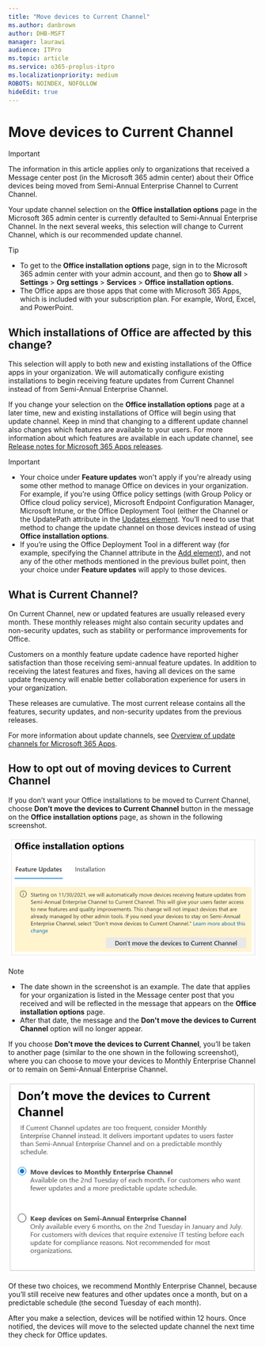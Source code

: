 ```yaml
---
title: "Move devices to Current Channel"
ms.author: danbrown
author: DHB-MSFT
manager: laurawi
audience: ITPro
ms.topic: article
ms.service: o365-proplus-itpro
ms.localizationpriority: medium
ROBOTS: NOINDEX, NOFOLLOW
hideEdit: true
---
```


# Move devices to Current Channel

> [!IMPORTANT]
> The information in this article applies only to organizations that received a Message center post (in the Microsoft 365 admin center) about their Office devices being moved from Semi-Annual Enterprise Channel to Current Channel.

Your update channel selection on the **Office installation options** page in the Microsoft 365 admin center is currently defaulted to Semi-Annual Enterprise Channel. In the next several weeks, this selection will change to Current Channel, which is our recommended update channel.

> [!TIP]
> - To get to the **Office installation options** page, sign in to the Microsoft 365 admin center with your admin account, and then go to **Show all** > **Settings** > **Org settings** > **Services** > **Office installation options**.
> - The Office apps are those apps that come with Microsoft 365 Apps, which is included with your subscription plan. For example, Word, Excel, and PowerPoint.

## Which installations of Office are affected by this change?

This selection will apply to both new and existing installations of the Office apps in your organization. We will automatically configure existing installations to begin receiving feature updates from Current Channel instead of from Semi-Annual Enterprise Channel.

If you change your selection on the **Office installation options** page at a later time, new and existing installations of Office will begin using that update channel. Keep in mind that changing to a different update channel also changes which features are available to your users. For more information about which features are available in each update channel, see [Release notes for Microsoft 365 Apps releases](/officeupdates/release-notes-microsoft365-apps#release-notes-for-microsoft-365-apps-releases).

> [!IMPORTANT]
> - Your choice under **Feature updates** won't apply if you're already using some other method to manage Office on devices in your organization. For example, if you’re using Office policy settings (with Group Policy or Office cloud policy service), Microsoft Endpoint Configuration Manager, Microsoft Intune, or the Office Deployment Tool (either the Channel or the UpdatePath attribute in the [Updates element](../office-deployment-tool-configuration-options.md#updates-element). You’ll need to use that method to change the update channel on those devices instead of using **Office installation options**.
> - If you’re using the Office Deployment Tool in a different way (for example, specifying the Channel attribute in the [Add element](../office-deployment-tool-configuration-options.md#add-element)), and not any of the other methods mentioned in the previous bullet point, then your choice under **Feature updates** will apply to those devices.

## What is Current Channel?

On Current Channel, new or updated features are usually released every month. These monthly releases might also contain security updates and non-security updates, such as stability or performance improvements for Office.

Customers on a monthly feature update cadence have reported higher satisfaction than those receiving semi-annual feature updates. In addition to receiving the latest features and fixes, having all devices on the same update frequency will enable better collaboration experience for users in your organization.

These releases are cumulative. The most current release contains all the features, security updates, and non-security updates from the previous releases.

For more information about update channels, see [Overview of update channels for Microsoft 365 Apps](../overview-update-channels.md).

## How to opt out of moving devices to Current Channel

If you don’t want your Office installations to be moved to Current Channel, choose **Don’t move the devices to Current Channel** button in the message on the **Office installation options** page, as shown in the following screenshot.

![Screenshot showing part of the "Office installation options" page in the Microsoft 365 admin center and showing a message that says devices will be moved to Current Channel.](../images/other/move-devices-current-channel-message-text.png) 

> [!NOTE]
> - The date shown in the screenshot is an example. The date that applies for your organization is listed in the Message center post that you received and will be reflected in the message that appears on the **Office installation options** page.
> - After that date, the message and the **Don't move the devices to Current Channel** option will no longer appear.

If you choose **Don’t move the devices to Current Channel**, you’ll be taken to another page (similar to the one shown in the following screenshot), where you can choose to move your devices to Monthly Enterprise Channel or to remain on Semi-Annual Enterprise Channel.

![Screenshot showing a page entitled "Don't move the devices to Current Channel" with options to choose to move to Monthly Enterprise Channel or to keep on Semi-Annual Enterprise Channel.](../images/other/move-devices-current-channel-dont-move-page.png)

Of these two choices, we recommend Monthly Enterprise Channel, because you’ll still receive new features and other updates once a month, but on a predictable schedule (the second Tuesday of each month).

After you make a selection, devices will be notified within 12 hours. Once notified, the devices will move to the selected update channel the next time they check for Office updates.